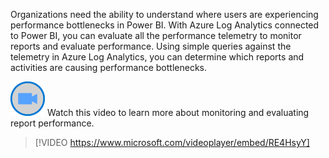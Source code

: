 Organizations need the ability to understand where users are experiencing performance bottlenecks in Power BI.  With Azure Log Analytics connected to Power BI, you can evaluate all the performance telemetry to monitor reports and evaluate performance. Using simple queries against the telemetry in Azure Log Analytics, you can determine which reports and activities are causing performance bottlenecks.

![Icon indicating play video](../media/video-icon.png)  Watch this video to learn more about monitoring and evaluating report performance.

> [!VIDEO https://www.microsoft.com/videoplayer/embed/RE4HsyY]

